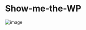 # Show-me-the-WP

![image](https://user-images.githubusercontent.com/55939719/116901757-45f88c80-ac75-11eb-8283-ea3a773fbc73.png)
